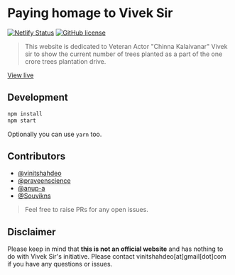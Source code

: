 # Paying homage to Vivek Sir

[![Netlify Status](https://api.netlify.com/api/v1/badges/13d47086-85cd-48d1-972b-b50863fd5819/deploy-status)](https://app.netlify.com/sites/youthful-mcnulty-e16c79/deploys) [![GitHub license](https://img.shields.io/github/license/vinitshahdeo/PayingHomage?logo=github)](https://github.com/vinitshahdeo/PayingHomage/blob/main/LICENSE)

> This website is dedicated to Veteran Actor "Chinna Kalaivanar" Vivek sir to show the current number of trees planted as a part of the one crore trees plantation drive.

[View live](https://youthful-mcnulty-e16c79.netlify.app/) 

## Development

```js
npm install
npm start
```

Optionally you can use `yarn` too. 

## Contributors

- [@vinitshahdeo](https://github.com/vinitshahdeo)
- [@praveenscience](https://github.com/praveenscience)
- [@anup-a](https://github.com/anup-a)
- [@Souvikns](https://github.com/Souvikns)

> Feel free to raise PRs for any open issues.

## Disclaimer

Please keep in mind that **this is not an official website** and has nothing to do with Vivek Sir's initiative. Please contact vinitshahdeo[at]gmail[dot]com if you have any questions or issues.
